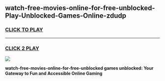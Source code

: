 
## watch-free-movies-online-for-free-unblocked-Play-Unblocked-Games-Online-zdudp
<h3>
<a href="https://premium76.site?title=watch-free-movies-online-for-free-unblocked&ref=25A">CLICK TO PLAY</a></h3>
<hr>

<h3>
<a href="https://premium76.site?title=watch-free-movies-online-for-free-unblocked&ref=25A">CLICK 2 PLAY</a>
  
</h3>

<a href="https://premium76.site?title=watch-free-movies-online-for-free-unblocked&ref=25A"><img src="https://clearcache.store/games.png"></a>


**watch-free-movies-online-for-free-unblocked games unblocked: Your Gateway to Fun and Accessible Online Gaming**

